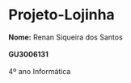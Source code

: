 # Projeto-Lojinha
**Nome:** Renan Siqueira dos Santos <br><br>
**GU3006131** <br><br>
4º ano Informática <br><br>
